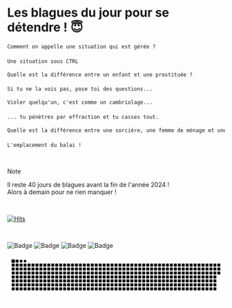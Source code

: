 
<h1>Les blagues du jour pour se détendre ! 😇</h1>

```diff
Comment on appelle une situation qui est gérée ?

Une situation sous CTRL
```

```diff
Quelle est la différence entre un enfant et une prostituée ?

Si tu ne la vois pas, pose toi des questions...
```

```diff
Violer quelqu'un, c'est comme un cambriolage...

... tu pénètres par effraction et tu casses tout.
```

```diff
Quelle est la différence entre une sorcière, une femme de ménage et une personne coincée ?

L'emplacement du balai !
```

<br/>

> [!NOTE]
> Il reste 40 jours de blagues avant la fin de l'année 2024 ! <br/>
> Alors à demain pour ne rien manquer !

<br/>


[![Hits](https://hits.seeyoufarm.com/api/count/incr/badge.svg?url=https%3A%2F%2Fgithub.com%2FClems02%2Fhit-counter&count_bg=%23003E80&title_bg=%235C9FE1&icon=powershell.svg&icon_color=%23FFFFFF&title=Visite&edge_flat=false)](https://hits.seeyoufarm.com)


<br/>


![Badge](https://img.shields.io/badge/Last%20updated%20on-white?style=for-the-badge&logo=clockify)   ![Badge](https://img.shields.io/badge/22/11-white?style=for-the-badge) ![Badge](https://img.shields.io/badge/at-white?style=for-the-badge) ![Badge](https://img.shields.io/badge/03:08-white?style=for-the-badge)


<p align="center">
 <img width="1000" src="assets/github-snake.svg" alt="snake"/>
</p>
